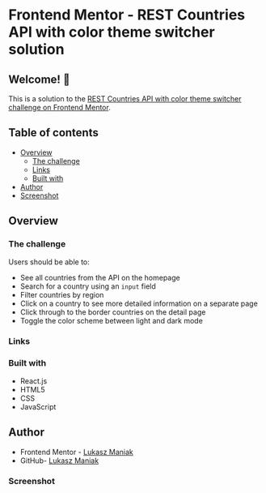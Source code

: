 # Frontend Mentor - REST Countries API with color theme switcher solution

## Welcome! 👋

This is a solution to the [REST Countries API with color theme switcher challenge on Frontend Mentor](https://www.frontendmentor.io/challenges/rest-countries-api-with-color-theme-switcher-5cacc469fec04111f7b848ca).

## Table of contents

- [Overview](#overview)
  - [The challenge](#the-challenge)
  - [Links](#links)
  - [Built with](#built-with)
- [Author](#author)
- [Screenshot](#screenshot)

## Overview

### The challenge

Users should be able to:

- See all countries from the API on the homepage
- Search for a country using an `input` field
- Filter countries by region
- Click on a country to see more detailed information on a separate page
- Click through to the border countries on the detail page
- Toggle the color scheme between light and dark mode

### Links

<!-- - Solution URL: [GitHub](https://github.com/LukaszManiak/Frontend-Mentor-tip-calculator)
- Live Site URL: [Netlify](https://lukas-tipcalculator.netlify.app/) -->

### Built with

- React.js
- HTML5
- CSS
- JavaScript

## Author

- Frontend Mentor - [Lukasz Maniak](https://www.frontendmentor.io/profile/Mejniak)
- GitHub- [Lukasz Maniak](https://github.com/LukaszManiak)

### Screenshot

<!--
![Screenshot 1](/screenshots/screen1.jpeg?raw=true "Screenshot 1")
![Screenshot 2](/screenshots/screen5.jpg?raw=true "Screenshot 2")
![Screenshot 3](/screenshots/screen4.jpeg?raw=true "Screenshot 3") -->
